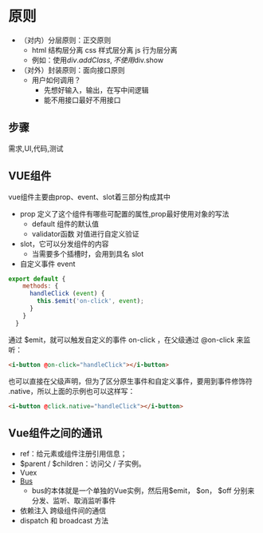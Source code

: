 # 原则

- （对内）分层原则：正交原则
	- html 结构层分离  css  样式层分离   js 行为层分离
	- 例如：使用$div.addClass,不使用$div.show
- （对外）封装原则：面向接口原则
	- 用户如何调用？
		- 先想好输入，输出，在写中间逻辑
		- 能不用接口最好不用接口
## 步骤
需求,UI,代码,测试

## VUE组件
vue组件主要由prop、event、slot着三部分构成其中
- prop 定义了这个组件有哪些可配置的属性,prop最好使用对象的写法
    - default 组件的默认值
    - validator函数 对值进行自定义验证
-  slot，它可以分发组件的内容
    - 当需要多个插槽时，会用到具名 slot
- 自定义事件 event
```javascript
export default {
    methods: {
      handleClick (event) {
        this.$emit('on-click', event);
      }
    }
  }
```
通过 $emit，就可以触发自定义的事件 on-click ，在父级通过 @on-click 来监听：

```html
<i-button @on-click="handleClick"></i-button>
```
也可以直接在父级声明，但为了区分原生事件和自定义事件，要用到事件修饰符 .native，所以上面的示例也可以这样写：
```html
<i-button @click.native="handleClick"></i-button>
```
## Vue组件之间的通讯
- ref：给元素或组件注册引用信息；
- $parent / $children：访问父 / 子实例。
- Vuex 
- [Bus](https://juejin.im/post/5a4353766fb9a044fb080927)
    - bus的本体就是一个单独的Vue实例，然后用$emit， $on， $off 分别来分发、监听、取消监听事件
- 依赖注入 跨级组件间的通信
- dispatch 和 broadcast 方法




